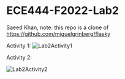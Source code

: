 # ECE444-F2022-Lab2

Saeed Khan, note: this repo is a clone of https://github.com/miguelgrinberg/flasky

Activity 1:
![Lab2Activity1](https://user-images.githubusercontent.com/44185385/191614585-39a097e6-a9d4-4d99-9c11-3e74e219805c.png)

Activity 2:

![Lab2Activity2](https://user-images.githubusercontent.com/44185385/191616200-fc0644cc-7761-4537-90e2-538f3c4b5269.png)
